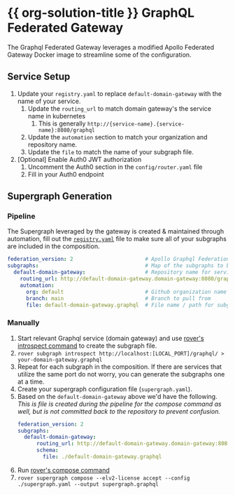 # {{ org-solution-title }} GraphQL Federated Gateway

The Graphql Federated Gateway leverages a modified Apollo Federated Gateway Docker image to streamline some of the
configuration.

## Service Setup
1. Update your `registry.yaml` to replace `default-domain-gateway` with the name of your service.
    1. Update the `routing_url` to match domain gateway's the service name in kubernetes
        1. This is generally `http://{service-name}.{service-name}:8080/graphql`
    2. Update the `automation` section to match your organization and repository name.
    3. Update the `file` to match the name of your subgraph file.
2. [Optional] Enable Auth0 JWT authorization
   1. Uncomment the Auth0 section in the `config/router.yaml` file
   2. Fill in your Auth0 endpoint

## Supergraph Generation

### Pipeline

The Supergraph leveraged by the gateway is created & maintained through automation, fill out
the [`registry.yaml`](./registry.yaml) file to make sure all of your subgraphs are included in the composition.

```yaml
federation_version: 2                       # Apollo Graphql Federation version (Used directly in the config) 
subgraphs:                                  # Map of the subgraphs to be used in the composition 
  default-domain-gateway:                   # Repository name for service
    routing_url: http://default-domain-gateway.domain-gateway:8080/graphql # Kubernetes Service address for deployed service
    automation:
      org: default                          # Github organization name for 'domain-gateway' repository 
      branch: main                          # Branch to pull from
      file: default-domain-gateway.graphql  # File name / path for subgraph
```

### Manually

1. Start relevant Graphql service (domain gateway) and
   use [rover's introspect command](https://www.apollographql.com/docs/rover/commands/subgraphs#subgraph-introspect)
   to create the subgraph file.
  1. `rover subgraph introspect http://localhost:[LOCAL_PORT]/graphql/ > your-domain-gateway.graphql`
  2. Repeat for each subgraph in the composition. If there are services that utilize the same port do not worry, you
     can generate the subgraphs one at a time.
2. Create your supergraph configuration file (`supergraph.yaml`).
  1. Based on the `default-domain-gateway` above we'd have the following. _This is file is created during the
     pipeline for the compose command as well, but is not committed back to the repository to prevent confusion._
     ```yaml
     federation_version: 2
     subgraphs:
       default-domain-gateway:
           routing_url: http://default-domain-gateway.domain-gateway:8080/graphql
           schema:
             file: ./default-domain-gateway.graphql
     ```
3. Run [rover's compose command](https://www.apollographql.com/docs/rover/commands/supergraphs#supergraph-compose)
  1. `rover supergraph compose --elv2-license accept --config ./supergraph.yaml --output supergraph.graphql`
